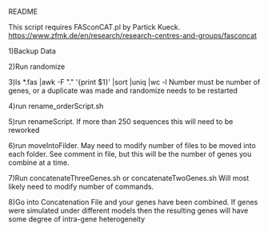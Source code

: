 README

This script requires FASconCAT.pl by Partick Kueck. https://www.zfmk.de/en/research/research-centres-and-groups/fasconcat

1)Backup Data

2)Run randomize

3)ls *.fas |awk -F "." '{print $1}' |sort |uniq |wc -l  Number must be number of genes, or a duplicate was
	made and randomize needs to be restarted
	
4)run rename_orderScript.sh

5)run renameScript. If more than 250 sequences this will need to be reworked

6)run moveIntoFilder. May need to modify number of files to be moved into each folder. See comment in file, but this will be the number of genes you combine at a time.

7)Run concatenateThreeGenes.sh or concatenateTwoGenes.sh Will most likely need to modify number of commands.

8)Go into Concatenation File and your genes have been combined. If genes were simulated under different models then the resulting genes will have some degree of intra-gene heterogeneity
